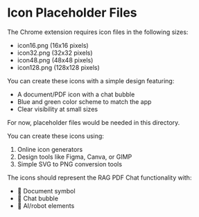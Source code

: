 # Icon Placeholder Files

The Chrome extension requires icon files in the following sizes:
- icon16.png (16x16 pixels)
- icon32.png (32x32 pixels)
- icon48.png (48x48 pixels)  
- icon128.png (128x128 pixels)

You can create these icons with a simple design featuring:
- A document/PDF icon with a chat bubble
- Blue and green color scheme to match the app
- Clear visibility at small sizes

For now, placeholder files would be needed in this directory.

You can create these icons using:
1. Online icon generators
2. Design tools like Figma, Canva, or GIMP
3. Simple SVG to PNG conversion tools

The icons should represent the RAG PDF Chat functionality with:
- 📄 Document symbol
- 💬 Chat bubble
- 🤖 AI/robot elements